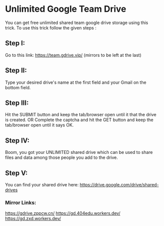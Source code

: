 # Unlimited Google Team Drive

You can get free unlimited shared team google drive storage using this trick. To use this trick follow the given steps :

## Step I:
Go to this link: https://team.gdrive.vip/ (mirrors to be left at the last)

## Step II:
Type your desired drive's name at the first field and your Gmail on the bottom field.

## Step III:
Hit the SUBMIT button and keep the tab/browser open until it that the drive is created.  OR  Complete the captcha and hit the GET button and keep the tab/browser open until it says OK.

## Step IV:
Boom, you got your UNLIMITED shared drive which can be used to share files and data among those people you add to the drive.

## Step V:
You can find your shared drive here: https://drive.google.com/drive/shared-drives

### Mirror Links:

https://gdrive.zppcw.cn/
https://gd.404edu.workers.dev/
https://gd.zxd.workers.dev/

